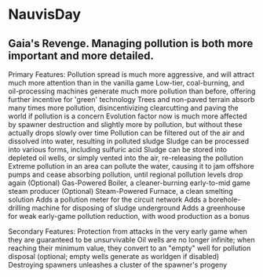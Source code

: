 # NauvisDay
Gaia's Revenge. Managing pollution is both more important and more detailed.
-----------------
Primary Features:
Pollution spread is much more aggressive, and will attract much more attention than in the vanilla game
Low-tier, coal-burning, and oil-processing machines generate much more pollution than before, offering further incentive for 'green' technology
Trees and non-paved terrain absorb many times more pollution, disincentivizing clearcutting and paving the world if pollution is a concern
Evolution factor now is much more affected by spawner destruction and slightly more by pollution, but without these actually drops slowly over time
Pollution can be filtered out of the air and dissolved into water, resulting in polluted sludge
Sludge can be processed into various forms, including sulfuric acid
Sludge can be stored into depleted oil wells, or simply vented into the air, re-releasing the pollution
Extreme pollution in an area can pollute the water, causing it to jam offshore pumps and cease absorbing pollution, until regional pollution levels drop again
(Optional) Gas-Powered Boiler, a cleaner-burning early-to-mid game steam producer
(Optional) Steam-Powered Furnace, a clean smelting solution
Adds a pollution meter for the circuit network
Adds a borehole-drilling machine for disposing of sludge underground
Adds a greenhouse for weak early-game pollution reduction, with wood production as a bonus


Secondary Features:
Protection from attacks in the very early game when they are guaranteed to be unsurvivable
Oil wells are no longer infinite; when reaching their minimum value, they convert to an "empty" well for pollution disposal (optional; empty wells generate as worldgen if disabled)
Destroying spawners unleashes a cluster of the spawner's progeny